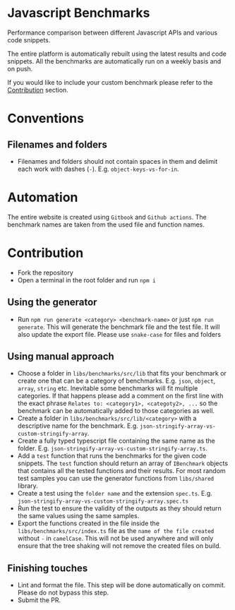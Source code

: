 # Javascript Benchmarks

Performance comparison between different Javascript APIs and various code snippets.

The entire platform is automatically rebuilt using the latest results and code snippets.
All the benchmarks are automatically run on a weekly basis and on push.

If you would like to include your custom benchmark please refer to the [Contribution](#Contribution) section.

# Conventions

## Filenames and folders

-   Filenames and folders should not contain spaces in them and delimit each work with dashes (`-`). E.g. `object-keys-vs-for-in`.

# Automation

The entire website is created using `Gitbook` and `Github actions`.
The benchmark names are taken from the used file and function names.

# Contribution

-   Fork the repository
-   Open a terminal in the root folder and run `npm i`

## Using the generator

-   Run `npm run generate <category> <benchmark-name>` or just `npm run generate`. This will generate the benchmark file and the test file. It will also update the export file. Please use `snake-case` for files and folders

## Using manual approach

-   Choose a folder in `libs/benchmarks/src/lib` that fits your benchmark or create one that can be a category of benchmarks. E.g. `json`, `object`, `array`, `string` etc. Inevitable some benchmarks will fit multiple categories. If that happens please add a comment on the first line with the exact phrase `Relates to: <category1>, <categoty2>, ...` so the benchmark can be automatically added to those categories as well.
-   Create a folder in `libs/benchmarks/src/lib/<category>` with a descriptive name for the benchmark. E.g. `json-stringify-array-vs-custom-stringify-array`.
-   Create a fully typed typescript file containing the same name as the folder. E.g. `json-stringify-array-vs-custom-stringify-array.ts`.
-   Add a `test` function that runs the benchmarks for the given code snippets. The `test` function should return an array of `IBenchmark` objects that contains all the tested functions and their results. For most random test samples you can use the generator functions from `libs/shared` library.
-   Create a test using the `folder name` and the extension `spec.ts`. E.g. `json-stringify-array-vs-custom-stringify-array.spec.ts`
-   Run the test to ensure the validity of the outputs as they should return the same values using the same samples.
-   Export the functions created in the file inside the `libs/benchmarks/src/index.ts` file as the `name of the file created` without `-` in `camelCase`. This will not be used anywhere and will only ensure that the tree shaking will not remove the created files on build.

## Finishing touches

-   Lint and format the file. This step will be done automatically on commit. Please do not bypass this step.
-   Submit the PR.
